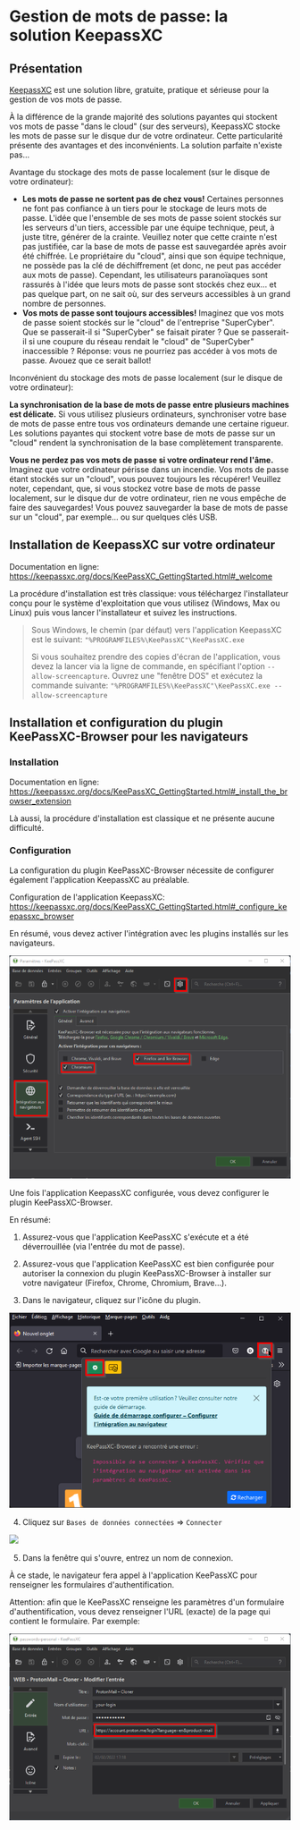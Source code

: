 # Gestion de mots de passe: la solution KeepassXC

## Présentation

[KeepassXC](https://keepassxc.org/) est une solution libre, gratuite, pratique et sérieuse pour la gestion de vos mots de passe.

À la différence de la grande majorité des solutions payantes qui stockent vos mots de passe "dans le cloud" (sur des serveurs), KeepassXC stocke les mots de passe sur le disque dur de votre ordinateur. Cette particularité présente des avantages et des inconvénients. La solution parfaite n'existe pas...

Avantage du stockage des mots de passe localement (sur le disque de votre ordinateur):

* **Les mots de passe ne sortent pas de chez vous!** Certaines personnes ne font pas confiance à un tiers pour le stockage de leurs mots de passe. L'idée que l'ensemble de ses mots de passe soient stockés sur les serveurs d'un tiers, accessible par une équipe technique, peut, à juste titre, générer de la crainte. Veuillez noter que cette crainte n'est pas justifiée, car la base de mots de passe est sauvegardée après avoir été chiffrée. Le propriétaire du "cloud", ainsi que son équipe technique, ne possède pas la clé de déchiffrement (et donc, ne peut pas accéder aux mots de passe). Cependant, les utilisateurs paranoïaques sont rassurés à l'idée que leurs mots de passe sont stockés chez eux... et pas quelque part, on ne sait où, sur des serveurs accessibles à un grand nombre de personnes.
* **Vos mots de passe sont toujours accessibles!** Imaginez que vos mots de passe soient stockés sur le "cloud" de l'entreprise "SuperCyber". Que se passerait-il si "SuperCyber" se faisait pirater ? Que se passerait-il si une coupure du réseau rendait le "cloud" de "SuperCyber" inaccessible ? Réponse: vous ne pourriez pas accéder à vos mots de passe. Avouez que ce serait ballot!

Inconvénient du stockage des mots de passe localement (sur le disque de votre ordinateur):

**La synchronisation de la base de mots de passe entre plusieurs machines est délicate.** Si vous utilisez plusieurs ordinateurs, synchroniser votre base de mots de passe entre tous vos ordinateurs demande une certaine rigueur. Les solutions payantes qui stockent votre base de mots de passe sur un "cloud" rendent la synchronisation de la base complètement transparente.

**Vous ne perdez pas vos mots de passe si votre ordinateur rend l'âme.** Imaginez que votre ordinateur périsse dans un incendie. Vos mots de passe étant stockés sur un "cloud", vous pouvez toujours les récupérer! Veuillez noter, cependant, que, si vous stockez votre base de mots de passe localement, sur le disque dur de votre ordinateur, rien ne vous empêche de faire des sauvegardes! Vous pouvez sauvegarder la base de mots de passe sur un "cloud", par exemple... ou sur quelques clés USB.

## Installation de KeepassXC sur votre ordinateur

Documentation en ligne: https://keepassxc.org/docs/KeePassXC_GettingStarted.html#_welcome

La procédure d'installation est très classique: vous téléchargez l'installateur conçu pour le système d'exploitation que vous utilisez (Windows, Max ou Linux) puis vous lancer l'installateur et suivez les instructions.

> Sous Windows, le chemin (par défaut) vers l'application KeepassXC est le suivant: `"%PROGRAMFILES%\KeePassXC"\KeePassXC.exe`
>
> Si vous souhaitez prendre des copies d'écran de l'application, vous devez la lancer via la ligne de commande, en spécifiant l'option `--allow-screencapture`. Ouvrez une "fenêtre DOS" et exécutez la commande suivante: `"%PROGRAMFILES%\KeePassXC"\KeePassXC.exe --allow-screencapture`

## Installation et configuration du plugin KeePassXC-Browser pour les navigateurs 

### Installation

Documentation en ligne: https://keepassxc.org/docs/KeePassXC_GettingStarted.html#_install_the_browser_extension

Là aussi, la procédure d'installation est classique et ne présente aucune difficulté.

### Configuration

La configuration du plugin KeePassXC-Browser nécessite de configurer également l'application KeepassXC au préalable.

Configuration de l'application KeepassXC: https://keepassxc.org/docs/KeePassXC_GettingStarted.html#_configure_keepassxc_browser

En résumé, vous devez activer l'intégration avec les plugins installés sur les navigateurs.

![](images/keepassxc/browser-app-config.png)

Une fois l'application KeepassXC configurée, vous devez configurer le plugin KeePassXC-Browser.

En résumé:

1. Assurez-vous que l'application KeePassXC s'exécute et a été déverrouillée (via l'entrée du mot de passe).

2. Assurez-vous que l'application KeePassXC est bien configurée pour autoriser la connexion du plugin KeePassXC-Browser à installer sur votre navigateur (Firefox, Chrome, Chromium, Brave...).

3. Dans le navigateur, cliquez sur l'icône du plugin.

![](images/keepassxc/browser-first-use.png)

4. Cliquez sur `Bases de données connectées` => `Connecter`

![](images/keepassxc/browser-first-connection.png)

5. Dans la fenêtre qui s'ouvre, entrez un nom de connexion.

À ce stade, le navigateur fera appel à l'application KeePassXC pour renseigner les formulaires d'authentification.

Attention: afin que le KeePassXC renseigne les paramètres d'un formulaire d'authentification, vous devez renseigner l'URL (exacte) de la page qui contient le formulaire. Par exemple:

![](images/keepassxc/browser-app-url.png)
